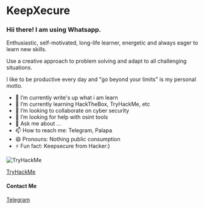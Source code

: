 # KeepXecure
### Hii there! I am using Whatsapp.

Enthusiastic, self-motivated, long-life learner, energetic and always eager to learn new skills.

Use a creative approach to problem solving and adapt to all challenging situations.

I like to be productive every day and "go beyond your limits" is my personal motto.
- 🔭 I’m currently write's up what i am learn
- 🌱 I’m currently learning HackTheBox, TryHackMe, etc
- 👯 I’m looking to collaborate on cyber security
- 🤔 I’m looking for help with osint tools
- 💬 Ask me about ...
- 📫 How to reach me: Telegram, Palapa
- 😄 Pronouns: Nothing public consumption
- ⚡ Fun fact: Keepsecure from Hacker:)



<img src="https://tryhackme-badges.s3.amazonaws.com/Druzxh.png" alt="TryHackMe"> 

[TryHackMe](https://tryhackme.com/p/Druzxh)


#### Contact Me
[Telegram](https://t.me/inmyopini)
